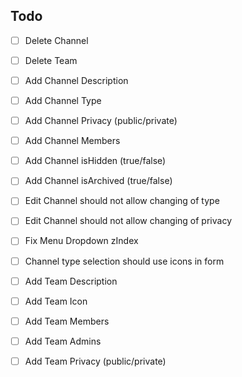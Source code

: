 ## Todo

- [ ] Delete Channel
- [ ] Delete Team

- [ ] Add Channel Description
- [ ] Add Channel Type
- [ ] Add Channel Privacy (public/private)
- [ ] Add Channel Members
- [ ] Add Channel isHidden (true/false)
- [ ] Add Channel isArchived (true/false)

- [ ] Edit Channel should not allow changing of type
- [ ] Edit Channel should not allow changing of privacy

- [ ] Fix Menu Dropdown zIndex

- [ ] Channel type selection should use icons in form

- [ ] Add Team Description
- [ ] Add Team Icon
- [ ] Add Team Members
- [ ] Add Team Admins
- [ ] Add Team Privacy (public/private)

